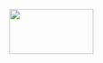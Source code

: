 <a href="https://google.com" target="_blank"><img src="https://ooo.0o0.ooo/2017/03/02/58b81592ef347.png" width="150" height="80" border="0"></a>
